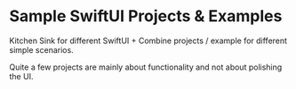#  Sample SwiftUI Projects & Examples

Kitchen Sink for different SwiftUI + Combine projects / example for different simple scenarios.

Quite a few projects are mainly about functionality and not about polishing the UI.
